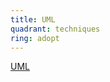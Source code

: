 ```yaml
---
title: UML
quadrant: techniques
ring: adopt
---
```


[UML](https://www.visual-paradigm.com/guide/uml-unified-modeling-language/what-is-uml/)
